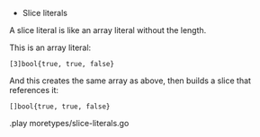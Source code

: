 * Slice literals

A slice literal is like an array literal without the length.

This is an array literal:

	[3]bool{true, true, false}

And this creates the same array as above,
then builds a slice that references it:

	[]bool{true, true, false}

.play moretypes/slice-literals.go
